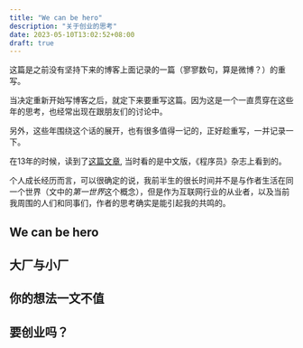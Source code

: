 ```yaml
---
title: "We can be hero"
description: "关于创业的思考"
date: 2023-05-10T13:02:52+08:00
draft: true
---
```


这篇是之前没有坚持下来的博客上面记录的一篇（寥寥数句，算是微博？）的重写。

当决定重新开始写博客之后，就定下来要重写这篇。因为这是一个一直贯穿在这些年的思考，也经常出现在跟朋友们的讨论中。

另外，这些年围绕这个话的展开，也有很多值得一记的，正好趁重写，一并记录一下。

在13年的时候，读到了[这篇文章](https://www.evernote.com/shard/s10/client/snv?isnewsnv=true&noteGuid=0580fed9-10ec-4ef6-8349-4b260ef8d257&noteKey=a5264623e4234d6958727c0b67fa9512&sn=https%3A%2F%2Fwww.evernote.com%2Fshard%2Fs10%2Fsh%2F0580fed9-10ec-4ef6-8349-4b260ef8d257%2Fa5264623e4234d6958727c0b67fa9512&title=Inspire%2BTalk), 当时看的是中文版，《程序员》杂志上看到的。

个人成长经历而言，可以很确定的说，我前半生的很长时间并不是与作者生活在同一个世界（文中的*第一世界*这个概念），但是作为互联网行业的从业者，以及当前我周围的人们和同事们，作者的思考确实是能引起我的共鸣的。


## We can be hero

## 大厂与小厂
## 你的想法一文不值
## 要创业吗？  




